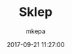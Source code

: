 ---
ID: 1576
title: Sklep
author: mkepa
post_excerpt: ""
layout: page
permalink: http://www.psar.test/sklep/
draft: false
date: 2017-09-21 11:27:00
---
